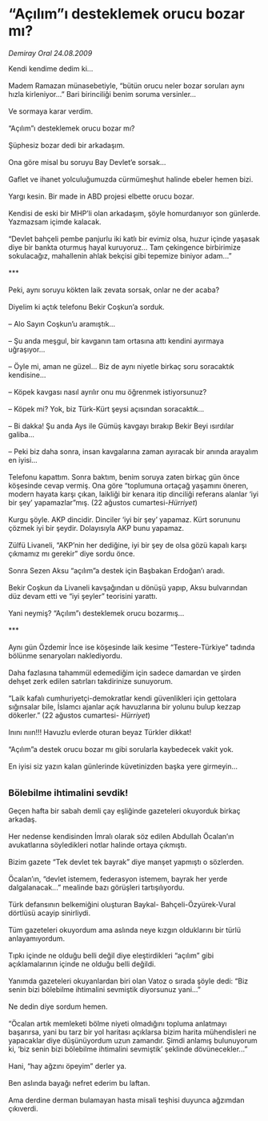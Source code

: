 # “Açılım”ı desteklemek orucu bozar mı?

*Demiray Oral 24.08.2009*

<div class="taraf_structure_2col_1zq">
<div class="margen_n">



 <p>Kendi kendime dedim ki... <br/><br/>Madem Ramazan münasebetiyle, “bütün orucu neler bozar soruları aynı hızla kirleniyor...” Bari birinciliği benim soruma versinler... <br/><br/>Ve sormaya karar verdim. <br/><br/>“Açılım”ı desteklemek orucu bozar mı? <br/><br/>Şüphesiz bozar dedi bir arkadaşım. <br/><br/>Ona göre misal bu soruyu Bay Devlet’e sorsak... <br/><br/>Gaflet ve ihanet yolculuğumuzda cürmümeşhut halinde ebeler hemen bizi. <br/><br/>Yargı kesin. Bir made in ABD projesi elbette orucu bozar. <br/><br/>Kendisi de eski bir MHP’li olan arkadaşım, şöyle homurdanıyor son günlerde. Yazmazsam içimde kalacak. <br/><br/>“Devlet bahçeli pembe panjurlu iki katlı bir evimiz olsa, huzur içinde yaşasak diye bir bankta oturmuş hayal kuruyoruz... Tam çekingence birbirimize sokulacağız, mahallenin ahlak bekçisi gibi tepemize biniyor adam...” <br/><br/>*** <br/><br/>Peki, aynı soruyu kökten laik zevata sorsak, onlar ne der acaba? <br/><br/>Diyelim ki açtık telefonu Bekir Coşkun’a sorduk. <br/><br/>– Alo Sayın Coşkun’u aramıştık... <br/><br/>– Şu anda meşgul, bir kavganın tam ortasına attı kendini ayırmaya uğraşıyor... <br/><br/>– Öyle mi, aman ne güzel... Biz de aynı niyetle birkaç soru soracaktık kendisine... <br/><br/>– Köpek kavgası nasıl ayrılır onu mu öğrenmek istiyorsunuz? <br/><br/>– Köpek mi? Yok, biz Türk-Kürt şeysi açısından soracaktık... <br/><br/>– Bi dakka! Şu anda Ays ile Gümüş kavgayı bırakıp Bekir Beyi ısırdılar galiba... <br/><br/>– Peki biz daha sonra, insan kavgalarına zaman ayıracak bir anında arayalım en iyisi... <br/><br/>Telefonu kapattım. Sonra baktım, benim soruya zaten birkaç gün önce köşesinde cevap vermiş. Ona göre “toplumuna ortaçağ yaşamını öneren, modern hayata karşı çıkan, laikliği bir kenara itip dinciliği referans alanlar ‘iyi bir şey’ yapamazlar”mış. (22 ağustos cumartesi-<i>Hürriyet</i>) <br/><br/>Kurgu şöyle. AKP dincidir. Dinciler ‘iyi bir şey’ yapamaz. Kürt sorununu çözmek iyi bir şeydir. Dolayısıyla AKP bunu yapamaz. <br/><br/>Zülfü Livaneli, “AKP’nin her dediğine, iyi bir şey de olsa gözü kapalı karşı çıkmamız mı gerekir” diye sordu önce. <br/><br/>Sonra Sezen Aksu “açılım”a destek için Başbakan Erdoğan’ı aradı. <br/><br/>Bekir Coşkun da Livaneli kavşağından u dönüşü yapıp, Aksu bulvarından düz devam etti ve “iyi şeyler” teorisini yarattı. <br/><br/>Yani neymiş? “Açılım”ı desteklemek orucu bozarmış... <br/><br/>*** <br/><br/>Aynı gün Özdemir İnce ise köşesinde laik kesime “Testere-Türkiye” tadında bölünme senaryoları naklediyordu. <br/><br/>Daha fazlasına tahammül edemediğim için sadece damardan ve şirden dehşet zerk edilen satırları takdirinize sunuyorum. <br/><br/>“Laik kafalı cumhuriyetçi-demokratlar kendi güvenlikleri için gettolara sığınsalar bile, İslamcı ajanlar açık havuzlarına bir yolunu bulup kezzap dökerler.” (22 ağustos cumartesi- <i>Hürriyet</i>) <br/><br/>Inını nıın!!! Havuzlu evlerde oturan beyaz Türkler dikkat! <br/><br/>“Açılım”a destek orucu bozar mı gibi sorularla kaybedecek vakit yok. <br/><br/>En iyisi siz yazın kalan günlerinde küvetinizden başka yere girmeyin... <br/><br/><br/><font size="4"><strong>Bölebilme ihtimalini sevdik!</strong></font> <br/><br/>Geçen hafta bir sabah demli çay eşliğinde gazeteleri okuyorduk birkaç arkadaş. <br/><br/>Her nedense kendisinden İmralı olarak söz edilen Abdullah Öcalan’ın avukatlarına söyledikleri notlar halinde ortaya çıkmıştı. <br/><br/>Bizim gazete “Tek devlet tek bayrak” diye manşet yapmıştı o sözlerden. <br/><br/>Öcalan’ın, “devlet istemem, federasyon istemem, bayrak her yerde dalgalanacak...” mealinde bazı görüşleri tartışılıyordu. <br/><br/>Türk defansının belkemiğini oluşturan Baykal- Bahçeli-Özyürek-Vural dörtlüsü acayip sinirliydi. <br/><br/>Tüm gazeteleri okuyordum ama aslında neye kızgın olduklarını bir türlü anlayamıyordum. <br/><br/>Tıpkı içinde ne olduğu belli değil diye eleştirdikleri “açılım” gibi açıklamalarının içinde ne olduğu belli değildi. <br/><br/>Yanımda gazeteleri okuyanlardan biri olan Vatoz o sırada şöyle dedi: “Biz senin bizi bölebilme ihtimalini sevmiştik diyorsunuz yani...” <br/><br/>Ne dedin diye sordum hemen. <br/><br/>“Öcalan artık memleketi bölme niyeti olmadığını topluma anlatmayı başarırsa, yani bu tarz bir yol haritası açıklarsa bizim harita mühendisleri ne yapacaklar diye düşünüyordum uzun zamandır. Şimdi anlamış bulunuyorum ki, ‘biz senin bizi bölebilme ihtimalini sevmiştik’ şeklinde dövünecekler...” <br/><br/>Hani, “hay ağzını öpeyim” derler ya. <br/><br/>Ben aslında bayağı nefret ederim bu laftan. <br/><br/>Ama derdine derman bulamayan hasta misali teşhisi duyunca ağzımdan çıkıverdi.</p>
<br/>
<br/>
<br/>



<br/>


<div id="taraf_not">
</div>

</div>


</div>
